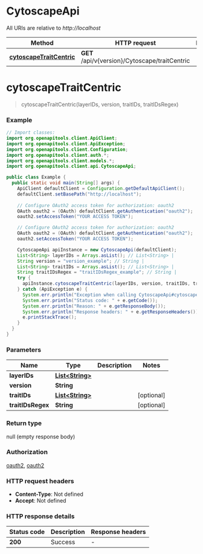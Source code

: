 # CytoscapeApi

All URIs are relative to *http://localhost*

| Method | HTTP request | Description |
|------------- | ------------- | -------------|
| [**cytoscapeTraitCentric**](CytoscapeApi.md#cytoscapeTraitCentric) | **GET** /api/v{version}/Cytoscape/traitCentric |  |


<a id="cytoscapeTraitCentric"></a>
# **cytoscapeTraitCentric**
> cytoscapeTraitCentric(layerIDs, version, traitIDs, traitIDsRegex)



### Example
```java
// Import classes:
import org.openapitools.client.ApiClient;
import org.openapitools.client.ApiException;
import org.openapitools.client.Configuration;
import org.openapitools.client.auth.*;
import org.openapitools.client.models.*;
import org.openapitools.client.api.CytoscapeApi;

public class Example {
  public static void main(String[] args) {
    ApiClient defaultClient = Configuration.getDefaultApiClient();
    defaultClient.setBasePath("http://localhost");
    
    // Configure OAuth2 access token for authorization: oauth2
    OAuth oauth2 = (OAuth) defaultClient.getAuthentication("oauth2");
    oauth2.setAccessToken("YOUR ACCESS TOKEN");

    // Configure OAuth2 access token for authorization: oauth2
    OAuth oauth2 = (OAuth) defaultClient.getAuthentication("oauth2");
    oauth2.setAccessToken("YOUR ACCESS TOKEN");

    CytoscapeApi apiInstance = new CytoscapeApi(defaultClient);
    List<String> layerIDs = Arrays.asList(); // List<String> | 
    String version = "version_example"; // String | 
    List<String> traitIDs = Arrays.asList(); // List<String> | 
    String traitIDsRegex = "traitIDsRegex_example"; // String | 
    try {
      apiInstance.cytoscapeTraitCentric(layerIDs, version, traitIDs, traitIDsRegex);
    } catch (ApiException e) {
      System.err.println("Exception when calling CytoscapeApi#cytoscapeTraitCentric");
      System.err.println("Status code: " + e.getCode());
      System.err.println("Reason: " + e.getResponseBody());
      System.err.println("Response headers: " + e.getResponseHeaders());
      e.printStackTrace();
    }
  }
}
```

### Parameters

| Name | Type | Description  | Notes |
|------------- | ------------- | ------------- | -------------|
| **layerIDs** | [**List&lt;String&gt;**](String.md)|  | |
| **version** | **String**|  | |
| **traitIDs** | [**List&lt;String&gt;**](String.md)|  | [optional] |
| **traitIDsRegex** | **String**|  | [optional] |

### Return type

null (empty response body)

### Authorization

[oauth2](../README.md#oauth2), [oauth2](../README.md#oauth2)

### HTTP request headers

 - **Content-Type**: Not defined
 - **Accept**: Not defined

### HTTP response details
| Status code | Description | Response headers |
|-------------|-------------|------------------|
| **200** | Success |  -  |


